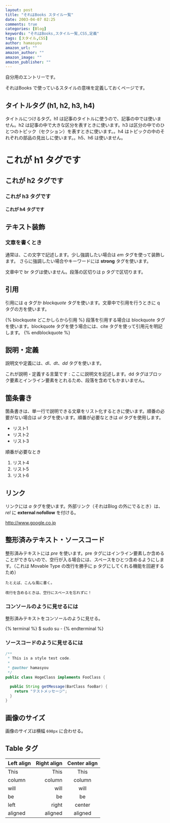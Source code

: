 ```yaml
---
layout: post
title: "それはBooks スタイル一覧"
date: 2003-04-07 02:25
comments: true
categories: [Blog]
keywords: "それはBooks,スタイル一覧,CSS,定義"
tags: [スタイル,CSS]
author: hamasyou
amazon_url: ""
amazon_author: ""
amazon_image: ""
amazon_publisher: ""
---
```


自分用のエントリーです。

それはBooks で使っているスタイルの意味を定義しておくページです。


<!-- more -->

## タイトルタグ (h1, h2, h3, h4)

タイトルにつけるタグ。h1 は記事のタイトルに使うので、記事の中では使いません。h2 は記事の中で大きな区分を表すときに使います。h3 は区分の中でのひとつのトピック（セクション）を表すときに使います。。h4 はトピックの中のそれぞれの部品の見出しに使います。。h5、h6 は使いません。

# これが h1 タグです

## これが h2 タグです

### これが h3 タグです

#### これが h4 タグです

## テキスト装飾

### 文章を書くとき

通常は、この文字で記述します。少し強調したい場合は *em* タグを使って装飾します。 さらに強調したい場合やキーワードには **strong** タグを使います。

文章中で br タグは使いません。段落の区切りは p タグで区切ります。

## 引用

引用には *q* タグか *blockquote* タグを使います。文章中で引用を行うときに q タグの方を使います。

{% blockquote どこかしらから引用 %}
段落を引用する場合は blockquote タグを使います。blockquote タグを使う場合には、cite タグを使って引用元を明記します。
{% endblockquote %}

## 説明・定義

説明文や定義には、*dl*、*dt*、*dd* タグを使います。

これが説明・定義する言葉です
: ここに説明文を記述します。dd タグはブロック要素とインライン要素をとれるため、段落を含めてもかまいません。

## 箇条書き

箇条書きは、単一行で説明できる文章をリスト化するときに使います。順番の必要がない場合は *ul* タグを使います。順番が必要なときは *ol* タグを使用します。

- リスト1
- リスト2
- リスト3

順番が必要なとき

1. リスト4
1. リスト5
1. リスト6

## リンク

リンクには *a* タグを使います。外部リンク（それはBlog の外にでるとき）は、*rel* に **external nofollow** を付ける。

<a href="http://www.google.co.jp" rel="external nofollow">http://www.google.co.jp</a></a>

## 整形済みテキスト・ソースコード

整形済みテキストには *pre* を使います。pre タグにはインライン要素しか含めることができないので、空行が入る場合には、スペースをひとつ含めるようにします。（これは Movable Type の改行を勝手に p タグにしてくれる機能を回避するため）

```
たとえば、こんな風に書く。
 
改行を含めるときは、空行にスペースを忘れずに！
```

<section>

### コンソールのように見せるには

整形済みテキストをコンソールのように見せる。

{% terminal %}
$ sudo su -
{% endterminal %}

</section>

<section>

### ソースコードのように見せるには

```java
/**
 * This is a style test code.
 *
 * @author hamasyou
 */
public class HogeClass implements FooClass {

  public String getMessage(BarClass fooBar) {
    return "テストメッセージ";
  }
}
```

</section>

## 画像のサイズ

画像のサイズは横幅 `698px` に合わせる。


## Table タグ

 Left align | Right align | Center align
:-----------|------------:|:------------:
 This       |        This |     This
 column     |      column |    column
 will       |        will |     will
 be         |          be |      be
 left       |       right |    center
 aligned    |     aligned |   aligned

